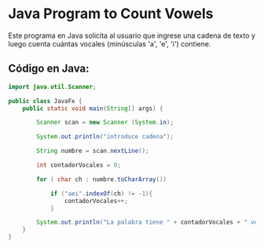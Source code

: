 # Java Program to Count Vowels

Este programa en Java solicita al usuario que ingrese una cadena de texto y luego cuenta cuántas vocales (minúsculas 'a', 'e', 'i') contiene.

## Código en Java:

```java
import java.util.Scanner;

public class JavaFx { 
    public static void main(String[] args) {

        Scanner scan = new Scanner (System.in);

        System.out.println("introduce cadena");

        String numbre = scan.nextLine();

        int contadorVocales = 0;

        for ( char ch : numbre.toCharArray())

            if ("aei".indexOf(ch) != -1){
                contadorVocales++;
            }

        System.out.println("La palabra tiene " + contadorVocales + " vocales.");
    }
}
